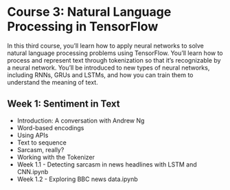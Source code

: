 # Course 3: Natural Language Processing in TensorFlow

In this third course, you’ll learn how to apply neural networks to solve natural language processing problems using TensorFlow. You’ll learn how to process and represent text through tokenization so that it’s recognizable by a neural network. You’ll be introduced to new types of neural networks, including RNNs, GRUs and LSTMs, and how you can train them to understand the meaning of text. 


## Week 1: Sentiment in Text
- Introduction: A conversation with Andrew Ng
- Word-based encodings
- Using APIs
- Text to sequence
- Sarcasm, really?
- Working with the Tokenizer
- Week 1.1 - Detecting sarcasm in news headlines with LSTM and CNN.ipynb
- Week 1.2 - Exploring BBC news data.ipynb
